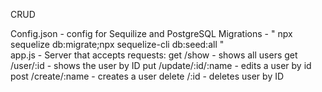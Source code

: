CRUD 


Config.json - config for Sequilize and PostgreSQL
Migrations - " npx sequelize db:migrate;npx sequelize-cli db:seed:all "   
app.js - Server that accepts requests: get /show - shows all users 
                                       get /user/:id - shows the user by ID
                                       put /update/:id/:name - edits a user by id
                                       post /create/:name - creates a user 
                                       delete /:id - deletes user by ID
